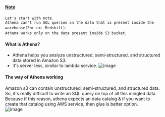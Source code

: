 #### <ins>Note</ins>
`Let's start with note`.</br>
`Athena can't run SQL queries on the data that is present inside the warehouse(For ex: Redshift)`.</br>
`Athena works only on the data present inside S3 bucket`.

#### What is Athena?
- Athena helps you analyze unstructured, semi-structured, and structured data stored in Amazon S3.
- It's server less, similar to lambda service.
![image](https://github.com/user-attachments/assets/9d92215a-3a2e-43e4-a8da-30c95f378d23)

#### The way of Athena working
Amazon s3 can contain unstructured, semi-structured, and structured data.</br>
So, it's really difficult to write an SQL query on top of all this mingled data.</br>
Because if this reason, athena expects an data catalog & if you want to create that catalog using AWS service, then glue is better option.</br>
![image](https://github.com/user-attachments/assets/c2c88596-223e-4e25-89d2-745726276c53)
